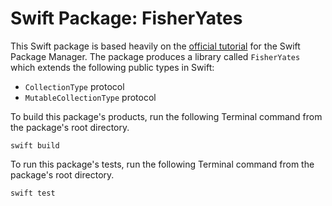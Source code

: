 # Swift Package: FisherYates

This Swift package is based heavily on the [official tutorial](https://swift.org/package-manager/#example-usage) for the Swift Package Manager. The package produces a library called `FisherYates` which
extends the following public types in Swift:

- `CollectionType` protocol
- `MutableCollectionType` protocol

To build this package's products, run the following Terminal command from the package's root directory.

```
swift build
```

To run this package's tests, run the following Terminal command from the package's root directory.

```
swift test
```
